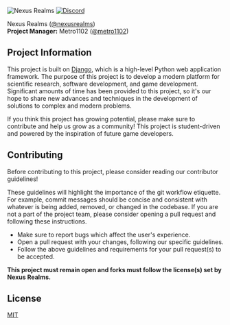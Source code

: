 ![Nexus Realms](https://i.imgur.com/W9c2sX3.png)
[![Discord](https://img.shields.io/discord/74289521268633600?style=flat-square)](https://discord.gg/v659cVz)

Nexus Realms ([@nexusrealms](https://github.com/nexusrealms))  
**Project Manager:** Metro1102 ([@metro1102](https://github.com/metro1102))

## Project Information
This project is built on [Django](https://github.com/django/django), which is a high-level Python web application framework. The purpose of this project is to develop a modern platform for scientific research, software development, and game development. Significant amounts of time has been provided to this project, so it's our hope to share new advances and techniques in the development of solutions to complex and modern problems.

If you think this project has growing potential, please make sure to contribute and help us grow as a community! This project is student-driven and powered by the inspiration of future game developers.

## Contributing
Before contributing to this project, please consider reading our contributor guidelines!

These guidelines will highlight the importance of the git workflow etiquette. For example, commit messages should be concise and consistent with whatever is being added, removed, or changed in the codebase. If you are not a part of the project team, please consider opening a pull request and following these instructions.
- Make sure to report bugs which affect the user's experience.
- Open a pull request with your changes, following our specific guidelines.
- Follow the above guidelines and requirements for your pull request(s) to be accepted.

**This project must remain open and forks must follow the license(s) set by Nexus Realms.**

## License
[MIT](https://choosealicense.com/licenses/mit/)
